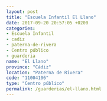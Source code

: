 ```yaml
---
layout: post
title: "Escuela Infantil El Llano"
date: 2017-09-20 20:57:05 +0200
categories:
- Escuela Infantil
- cadiz
- paterna-de-rivera
- Centro público
- guarderia
name: "El Llano"
province: "Cádiz"
location: "Paterna de Rivera"
code: "11004106"
type: "Centro público"
permalink: /guarderias/el-llano.html
---
```

